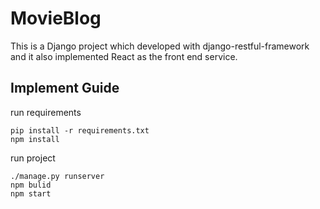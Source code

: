 # MovieBlog
This is a Django project which developed with django-restful-framework and it also implemented React as the front end service.

## Implement Guide
run requirements   

    pip install -r requirements.txt
    npm install 

run project
    
    ./manage.py runserver
    npm bulid
    npm start



